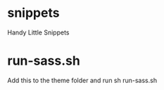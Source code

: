 # snippets
Handy Little Snippets

# run-sass.sh
Add this to the theme folder and run sh run-sass.sh
